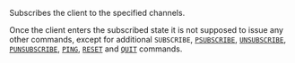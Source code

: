 Subscribes the client to the specified channels.

Once the client enters the subscribed state it is not supposed to issue any
other commands, except for additional `SUBSCRIBE`, [`PSUBSCRIBE`](/commands/psubscribe), [`UNSUBSCRIBE`](/commands/unsubscribe),
[`PUNSUBSCRIBE`](/commands/punsubscribe), [`PING`](/commands/ping), [`RESET`](/commands/reset) and [`QUIT`](/commands/quit) commands.

